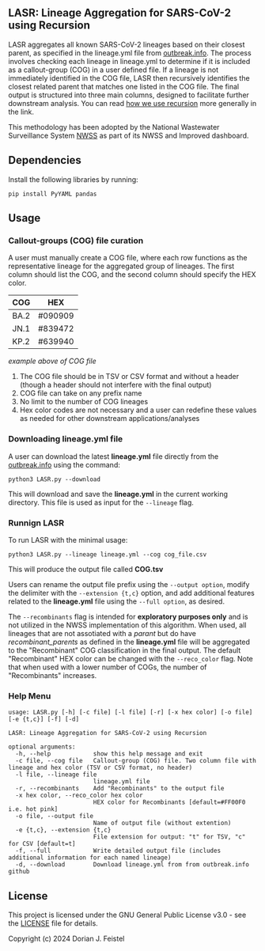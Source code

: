## LASR: Lineage Aggregation for SARS-CoV-2 using Recursion
LASR aggregates all known SARS-CoV-2 lineages based on their closest parent, as specified in the lineage.yml file from [outbreak.info](https://github.com/outbreak-info/outbreak.info/tree/master). The process involves checking each lineage in lineage.yml to determine if it is included as a callout-group (COG) in a user defined file. If a lineage is not immediately identified in the COG file, LASR then recursively identifies the closest related parent that matches one listed in the COG file. The final output is structured into three main columns, designed to facilitate further downstream analysis. You can read [how we use recursion](CallOutRecursion.md) more generally in the link.

This methodology has been adopted by the National Wastewater Surveillance System [NWSS](https://www.cdc.gov/nwss/index.html) as part of its NWSS and Improved dashboard.

## Dependencies
Install the following libraries by running:  
```
pip install PyYAML pandas
```

## Usage
### Callout-groups (COG) file curation

A user must manually create a COG file, where each row functions as the representative lineage for the aggregated group of lineages. The first column should list the COG, and the second column should specify the HEX color.

| COG  | HEX     |
|------|---------|
| BA.2 | #090909 |
| JN.1 | #839472 |
| KP.2 | #639940 |

*example above of COG file*

1. The COG file should be in TSV or CSV format and without a header (though a header should not interfere with the final output)
2. COG file can take on any prefix name
3. No limit to the number of COG lineages
5. Hex color codes are not necessary and a user can redefine these values as needed for other downstream applications/analyses

### Downloading lineage.yml file

A user can download the latest **lineage.yml** file directly from the [outbreak.info](https://github.com/outbreak-info/outbreak.info/tree/master) using the command:  
```
python3 LASR.py --download
```
This will download and save the **lineage.yml** in the current working directory. This file is used as input for the `--lineage` flag. 

### Runnign LASR

To run LASR with the minimal usage:
```
python3 LASR.py --lineage lineage.yml --cog cog_file.csv
```
This will produce the output file called **COG.tsv**

Users can rename the output file prefix using the `--output option`, modify the delimiter with the `--extension {t,c}` option, and add additional features related to the **lineage.yml** file using the `--full option`, as desired.

The `--recombinants` flag is intended for **exploratory purposes only** and is not utilized in the NWSS implementation of this algorithm. When used, all lineages that are not assotiated with a *parant* but do have *recombinant_parents* as defined in the **lineage.yml** file will be aggregated to the "Recombinant" COG classification in the final output. The default "Recombinant" HEX color can be changed with the `--reco_color` flag. Note that when used with a lower number of COGs, the number of "Recombinants" increases.

### Help Menu
```
usage: LASR.py [-h] [-c file] [-l file] [-r] [-x hex color] [-o file] [-e {t,c}] [-f] [-d]

LASR: Lineage Aggregation for SARS-CoV-2 using Recursion

optional arguments:
  -h, --help            show this help message and exit
  -c file, --cog file   Callout-group (COG) file. Two column file with lineage and hex color (TSV or CSV format, no header)
  -l file, --lineage file
                        lineage.yml file
  -r, --recombinants    Add "Recombinants" to the output file
  -x hex color, --reco_color hex color
                        HEX color for Recombinants [default=#FF00F0 i.e. hot pink]
  -o file, --output file
                        Name of output file (without extention)
  -e {t,c}, --extension {t,c}
                        File extension for output: "t" for TSV, "c" for CSV [default=t]
  -f, --full            Write detailed output file (includes additional information for each named lineage)
  -d, --download        Download lineage.yml from from outbreak.info github
  ```

## License

This project is licensed under the GNU General Public License v3.0 - see the [LICENSE](https://www.gnu.org/licenses/) file for details.

Copyright (c) 2024 Dorian J. Feistel